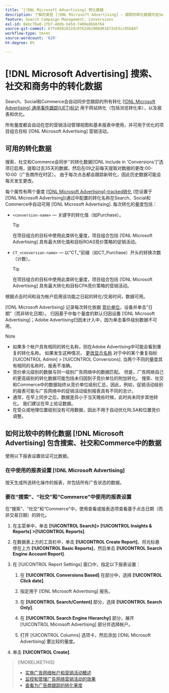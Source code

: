 ```yaml
---
title: ’[!DNL Microsoft Advertising] 转化数据
description: 了解的类型 [!DNL Microsoft Advertising] — 跟踪的转化数据可在Search、Social和Commerce中使用。
feature: Search Campaign Management, Conversions
exl-id: 0ebc70a0-1fb7-48db-b45d-7409e8bb6f64
source-git-commit: 67fe8581832dc0762d62908d01672e53cc95b847
workflow-type: tm+mt
source-wordcount: '629'
ht-degree: 0%

---
```


# [!DNL Microsoft Advertising] 搜索、社交和商务中的转化数据

Search、Social和Commerce会自动同步您跟踪的所有转化 [[!DNL Microsoft Advertising] 通用事件跟踪(UET)标记](https://about.ads.microsoft.com/solutions/tools/universal-event-tracking) 用于网站转化（包括浏览转化率），以及报表和优化。

所有量度都会自动在您的营销活动管理视图和基本报表中使用，并可用于优化的项目组合目标 [!DNL Microsoft Advertising] 营销活动。

## 可用的转化数据

搜索、社交和Commerce会同步&#39;&#39;的转化数据[!DNL Include in 'Conversions']”选项已启用，提取过去35天的数据，然后在09之前每天提取对数据的更改:00-10:00（广告商所在时区）。 由于每次点击都会跟踪新转化，因此历史数据可能会每天发生更改。

每个属性有两个量度 [[!DNL Microsoft Advertising]-tracked转化](https://help.ads.microsoft.com/apex/index/3/en-us/n5012) (您设置于 [!DNL Microsoft Advertising])通过中配置的转化名称在Search、Social和Commerce中自动可用 [!DNL Microsoft Advertising]. 每次转化的量度包括：

* `<conversion-name>`  — 关键字的转化值（如Purchase）。

  >[!TIP]
  >
  >在项目组合的目标中使用此类转化量度，项目组合包括 [!DNL Microsoft Advertising] 具有最大转化值和目标ROAS竞价策略的促销活动。

* `CT_<conversion-name>`  — 以“CT_”前缀（如CT_Purchase）开头的转换次数（计数）。

  >[!TIP]
  >
  >在项目组合的目标中使用此类转化量度，项目组合包括 [!DNL Microsoft Advertising] 具有最大转化和目标CPA竞价策略的营销活动。

根据点击时间和自为帐户启用该功能之日起的转化/交易时间，数据可用。

[!DNL Microsoft Advertising] 记录每次转化依据 [竞价单位](/help/search-social-commerce/glossary.md#a-b)，设备并单击“日期”（而非转化日期）。 归因基于中每个量度的默认归因设置 [!DNL Microsoft Advertising]；Adobe Advertising归因未计入中，因为单击事件级别数据不可用。

>[!NOTE]
>
>* 如果多个帐户具有相同的转化名称，则在Adobe Advertising中可能会看到重复的转化名称。 如果发生这种情况， [更改显示名称](/help/search-social-commerce/admin/conversion-metrics/conversion-metric-edit-display-name.md) 对于中的某个重复指标 [!UICONTROL Admin] > [!UICONTROL Conversions]. 当两个不同的量度具有相同的名称时，报表不准确。
>* 竞价单元级别的数据与同一级别广告网络中的数据匹配。 但是，广告网络自己的更高级别的转化数据可能包括未归因到子竞价单位的附加转化。 搜索、社交和Commerce中的数据始终从竞价单位级别汇总，因此，例如，促销活动级别的报表可能与广告网络中的促销活动级别报表具有不同的总计。
>* 通常，在早上同步之后，数据差异小于当天晚些时候，此时尚未同步其他转化。 我们建议在早上验证数据。
>* 在受众或地理位置级别没有可用数据，因此不用于自动优化RLSA和位置竞价调整。

## 如何比较中的转化数据 [!DNL Microsoft Advertising] 包含搜索、社交和Commerce中的数据

使用以下报表设置验证可比数据。

### 在中使用的报表设置 [!DNL Microsoft Advertising]

按天生成所选转化操作的报表，并包括所有广告状态的数据。

### 要在“搜索”、“社交”和“Commerce”中使用的报表设置

在“搜索”、“社交”和“Commerce”中，使用查看或报表选项查看基于点击日期（而非交易日期）的转化。

1. 在主菜单中，单击 **[!UICONTROL Search]> [!UICONTROL Insights & Reports] >[!UICONTROL Reports]**.

1. 在数据表上方的工具栏中，单击 **[!UICONTROL Create Report]**，将光标悬停在上方 **[!UICONTROL Basic Reports]**，然后单击 **[!UICONTROL Search Engine Account Report]**.

1. 在 [!UICONTROL Report Settings] 窗口中，指定以下报表设置：

   1. 在 **[!UICONTROL Conversions Based]** 在部分中，选择 **[!UICONTROL Click date]**.

   1. 指定用于 [!DNL Microsoft Advertising] 报告。

   1. 在 **[!UICONTROL Search/Content]** 部分，选择 **[!UICONTROL Search Only]**.

   1. 在 **[!UICONTROL Search Engine Hierarchy]** 部分，展开 [!UICONTROL Microsoft Advertising] 部分并选择帐户。

   1. 打开 [!UICONTROL Columns] 选项卡，然后添加 [!DNL Microsoft Advertising] 要比较的量度。

1. 单击 **[!UICONTROL Create]**.

>[!MORELIKETHIS]
>
>* [实施广告网络帐户和营销活动概述](campaign-implemention-overview.md)
>* [监控和管理广告网络营销活动的效果](monitor-performance-campaigns.md)
>* [查看为广告商跟踪的转化量度](/help/search-social-commerce/admin/conversion-metrics/conversion-metric-view-tracked.md)
